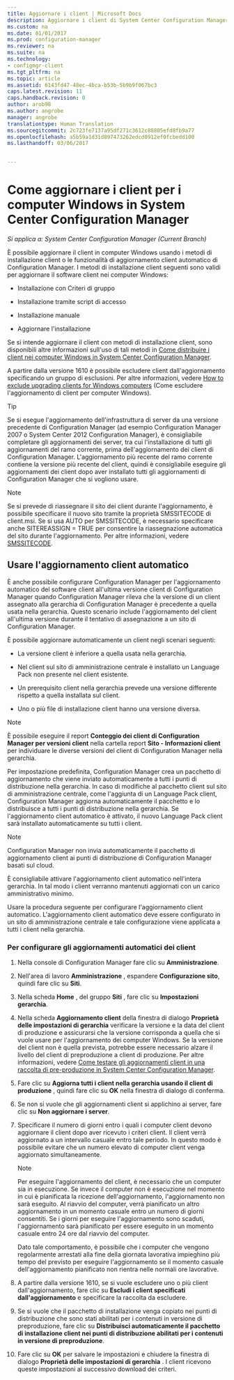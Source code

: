 ```yaml
---
title: Aggiornare i client | Microsoft Docs
description: Aggiornare i client di System Center Configuration Manager in computer Windows.
ms.custom: na
ms.date: 01/01/2017
ms.prod: configuration-manager
ms.reviewer: na
ms.suite: na
ms.technology:
- configmgr-client
ms.tgt_pltfrm: na
ms.topic: article
ms.assetid: 6143fd47-48ec-4bca-b53b-5b9b9f067bc3
caps.latest.revision: 11
caps.handback.revision: 0
author: arob98
ms.author: angrobe
manager: angrobe
translationtype: Human Translation
ms.sourcegitcommit: 2c723fe7137a95df271c3612c88805efd8fb9a77
ms.openlocfilehash: a5b59a1d31d897473262edcd0912ef0fcbedd100
ms.lasthandoff: 03/06/2017


---
```

# <a name="how-to-upgrade-clients-for-windows-computers-in-system-center-configuration-manager"></a>Come aggiornare i client per i computer Windows in System Center Configuration Manager

*Si applica a: System Center Configuration Manager (Current Branch)*

È possibile aggiornare il client in computer Windows usando i metodi di installazione client o le funzionalità di aggiornamento client automatico di Configuration Manager. I metodi di installazione client seguenti sono validi per aggiornare il software client nei computer Windows:  

-   Installazione con Criteri di gruppo  

-   Installazione tramite script di accesso  

-   Installazione manuale  

-   Aggiornare l'installazione  

 Se si intende aggiornare il client con metodi di installazione client, sono disponibili altre informazioni sull'uso di tali metodi in [Come distribuire i client nei computer Windows in System Center Configuration Manager](../../../../core/clients/deploy/deploy-clients-to-windows-computers.md).

 A partire dalla versione 1610 è possibile escludere client dall'aggiornamento specificando un gruppo di esclusioni. Per altre informazioni, vedere [How to exclude upgrading clients for Windows computers](exclude-clients-windows.md) (Come escludere l'aggiornamento di client per computer Windows).  


> [!TIP]  
>  Se si esegue l'aggiornamento dell'infrastruttura di server da una versione precedente di Configuration Manager \(ad esempio Configuration Manager 2007 o System Center 2012 Configuration Manager\), è consigliabile completare gli aggiornamenti dei server, tra cui l'installazione di tutti gli aggiornamenti del ramo corrente, prima dell'aggiornamento dei client di Configuration Manager.   L'aggiornamento più recente del ramo corrente contiene la versione più recente del client, quindi è consigliabile eseguire gli aggiornamenti dei client dopo aver installato tutti gli aggiornamenti di Configuration Manager che si vogliono usare.

> [!NOTE]
> Se si prevede di riassegnare il sito dei client durante l'aggiornamento, è possibile specificare il nuovo sito tramite la proprietà SMSSITECODE di client.msi. Se si usa AUTO per SMSSITECODE, è necessario specificare anche SITEREASSIGN = TRUE per consentire la riassegnazione automatica del sito durante l'aggiornamento. Per altre informazioni, vedere [SMSSITECODE](../../deploy/about-client-installation-properties.md#smssitecode).

## <a name="use-automatic-client-upgrade"></a>Usare l'aggiornamento client automatico  
 È anche possibile configurare Configuration Manager per l'aggiornamento automatico del software client all'ultima versione client di Configuration Manager quando Configuration Manager rileva che la versione di un client assegnato alla gerarchia di Configuration Manager è precedente a quella usata nella gerarchia. Questo scenario include l'aggiornamento del client all'ultima versione durante il tentativo di assegnazione a un sito di Configuration Manager.  

 È possibile aggiornare automaticamente un client negli scenari seguenti:  

-   La versione client è inferiore a quella usata nella gerarchia.  

-   Nel client sul sito di amministrazione centrale è installato un Language Pack non presente nel client esistente.  

-   Un prerequisito client nella gerarchia prevede una versione differente rispetto a quella installata sul client.  

-   Uno o più file di installazione client hanno una versione diversa.  

> [!NOTE]  
>  È possibile eseguire il report **Conteggio dei client di Configuration Manager per versioni client** nella cartella report **Sito - Informazioni client** per individuare le diverse versioni del client di Configuration Manager nella gerarchia.  

 Per impostazione predefinita, Configuration Manager crea un pacchetto di aggiornamento che viene inviato automaticamente a tutti i punti di distribuzione nella gerarchia. In caso di modifiche al pacchetto client sul sito di amministrazione centrale, come l'aggiunta di un Language Pack client, Configuration Manager aggiorna automaticamente il pacchetto e lo distribuisce a tutti i punti di distribuzione nella gerarchia. Se l'aggiornamento client automatico è attivato, il nuovo Language Pack client sarà installato automaticamente su tutti i client.  

> [!NOTE]  
>  Configuration Manager non invia automaticamente il pacchetto di aggiornamento client ai punti di distribuzione di Configuration Manager basati sul cloud.  

 È consigliabile attivare l'aggiornamento client automatico nell'intera gerarchia. In tal modo i client verranno mantenuti aggiornati con un carico amministrativo minimo.  

 Usare la procedura seguente per configurare l'aggiornamento client automatico. L'aggiornamento client automatico deve essere configurato in un sito di amministrazione centrale e tale configurazione viene applicata a tutti i client nella gerarchia.  

### <a name="to-configure-automatic-client-upgrades"></a>Per configurare gli aggiornamenti automatici dei client  

1.  Nella console di Configuration Manager fare clic su **Amministrazione**.  

2.  Nell'area di lavoro **Amministrazione** , espandere **Configurazione sito**, quindi fare clic su **Siti**.  

3.  Nella scheda **Home** , del gruppo **Siti** , fare clic su **Impostazioni gerarchia**.  

4.  Nella scheda **Aggiornamento client** della finestra di dialogo **Proprietà delle impostazioni di gerarchia** verificare la versione e la data del client di produzione e assicurarsi che la versione corrisponda a quella che si vuole usare per l'aggiornamento dei computer Windows.  Se la versione del client non è quella prevista, potrebbe essere necessario alzare il livello del client di preproduzione a client di produzione. Per altre informazioni, vedere [Come testare gli aggiornamenti client in una raccolta di pre-produzione in System Center Configuration Manager](../../../../core/clients/manage/upgrade/test-client-upgrades.md).  

5.  Fare clic su **Aggiorna tutti i client nella gerarchia usando il client di produzione** , quindi fare clic su **OK** nella finestra di dialogo di conferma.  

6.  Se non si vuole che gli aggiornamenti client si applichino ai server, fare clic su **Non aggiornare i server**.  

7.  Specificare il numero di giorni entro i quali i computer client devono aggiornare il client dopo aver ricevuto i criteri client. Il client verrà aggiornato a un intervallo casuale entro tale periodo. In questo modo è possibile evitare che un numero elevato di computer client venga aggiornato simultaneamente.

    > [!NOTE]
    > Per eseguire l'aggiornamento del client, è necessario che un computer sia in esecuzione. Se invece il computer non è esecuzione nel momento in cui è pianificata la ricezione dell'aggiornamento, l'aggiornamento non sarà eseguito. Al riavvio del computer, verrà pianificato un altro aggiornamento in un momento casuale entro un numero di giorni consentiti. Se i giorni per eseguire l'aggiornamento sono scaduti, l'aggiornamento sarà pianificato per essere eseguito in un momento casuale entro 24 ore dal riavvio del computer.
    >     
    > Dato tale comportamento, è possibile che i computer che vengono regolarmente arrestati alla fine della giornata lavorativa impieghino più tempo del previsto per eseguire l'aggiornamento se il momento casuale dell'aggiornamento pianificato non rientra nelle normali ore lavorative.

7. A partire dalla versione 1610, se si vuole escludere uno o più client dall'aggiornamento, fare clic su **Escludi i client specificati dall'aggiornamento** e specificare la raccolta da escludere.

8.  Se si vuole che il pacchetto di installazione venga copiato nei punti di distribuzione che sono stati abilitati per i contenuti in versione di preproduzione, fare clic su **Distribuisci automaticamente il pacchetto di installazione client nei punti di distribuzione abilitati per i contenuti in versione di preproduzione**.  

9. Fare clic su **OK** per salvare le impostazioni e chiudere la finestra di dialogo **Proprietà delle impostazioni di gerarchia** . I client ricevono queste impostazioni al successivo download dei criteri.  

